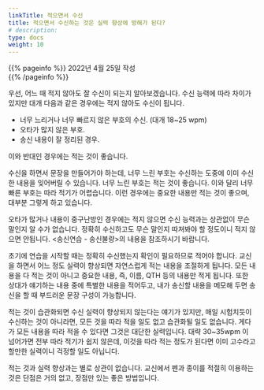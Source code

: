 ```yaml
---
linkTitle: 적으면서 수신
title: 적으면서 수신하는 것은 실력 향상에 방해가 된다?
# description: 
type: docs
weight: 10
---
```

{{% pageinfo %}}
2022년 4월 25일 작성<br>
{{% /pageinfo %}}

우선, 어느 때 적지 않아도 잘 수신이 되는지 알아보겠습니다. 수신 능력에 따라 차이가 있지만 대개 다음과 같은 경우에는 적지 않아도 수신이 됩니다.

* 너무 느리거나 너무 빠르지 않은 부호의 수신. (대개 18~25 wpm)
* 오타가 많지 않은 부호.
* 송신 내용이 잘 정리된 경우.

이와 반대인 경우에는 적는 것이 좋습니다.

수신을 하면서 문장을 만들어가야 하는데, 너무 느린 부호는 수신하는 도중에 이미 수신한 내용을 잊어버릴 수 있습니다. 너무 느린 부호는 적는 것이 좋습니다. 이와 달리 너무 빠른 부호는 따라 적기가 어렵습니다. 이런 경우에는 중요한 내용만 적는 것이 좋으며, 대부분 그렇게 하고 있습니다.

오타가 많거나 내용이 중구난방인 경우에는 적지 않으면 수신 능력과는 상관없이 무슨 말인지 알 수가 없습니다. 정확히 수신하고도 무슨 말인지 따져봐야 할 정도이니 적지 않으면 안됩니다. <송신연습 - 송신불량>의 내용을 참조하시기 바랍니다.

초기에 연습을 시작할 때는 정확히 수신했는지 확인이 필요하므로 적어야 합니다. 교신을 하면서 어느 정도 실력이 향상되면 자연스럽게 적는 내용을 조절하게 됩니다. 모든 내용을 다 적는 것이 아니고 중요한 내용, 즉, 이름, QTH 등의 내용만 적게 됩니다. 또한 상대가 얘기하는 내용 중에 특별한 내용을 적어두고, 내가 송신할 내용을 메모해 두면 송신을 할 때 부드러운 문장 구성이 가능합니다.

적는 것이 습관화되면 수신 실력이 향상되지 않는다는 얘기가 있지만, 매일 시험치듯이 수신하는 것이 아니라면, 모든 것을 따라 적을 일도 없고 습관화될 일도 없습니다. 게다가 모든 내용을 따라 적을 수 있다면 그것은 대단한 실력입니다. 대략 30~35wpm 이 넘어가면 전부 따라 적기가 쉽지 않은데, 이것을 따라 적는 정도가 된다면 이미 고수라고 할만한 실력이니 걱정할 일도 아닙니다.

적는 것과 실력 향상과는 별로 상관이 없습니다. 교신에서 펜과 종이를 적절히 이용하는 것은 단점은 거의 없고, 장점만 있는 좋은 방법입니다.
